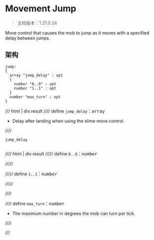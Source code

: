 # Movement Jump

> 文档版本：1.21.0.24

Move control that causes the mob to jump as it moves with a specified delay between jumps.

## 架构

```mcschema
jump:
{
  array "jump_delay" : opt
  {
    number "0..0" : opt
    number "1..1" : opt
  }
  number "max_turn" : opt
}

```

/// html | div.result
//// define
`jump_delay`：<samp>array</samp>

- Delay after landing when using the slime move control.


////

<div class="language-text highlight"><span class="filename"><code>jump_delay</code></span><pre id="__code_1"><span></span></pre></div>

//// html | div.result
///// define
`0..0`：<samp>number</samp>


/////


///// define
`1..1`：<samp>number</samp>


/////


////


//// define
`max_turn`：<samp>number</samp>

- The maximum number in degrees the mob can turn per tick.


////


///

